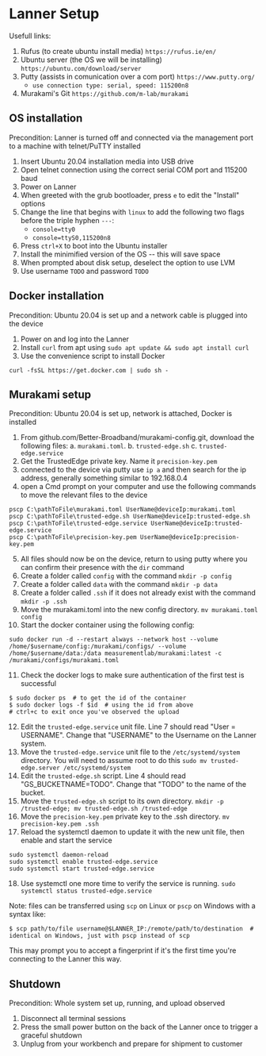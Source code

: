 # Lanner Setup

Usefull links:

1. Rufus (to create ubuntu install media) `https://rufus.ie/en/`
2. Ubuntu server (the OS we will be installing) `https://ubuntu.com/download/server`
3. Putty (assists in comunication over a com port) `https://www.putty.org/`
    * `use connection type: serial, speed: 115200n8`
4. Murakami's Git `https://github.com/m-lab/murakami`


## OS installation

Precondition: Lanner is turned off and connected via the management port to a machine with telnet/PuTTY installed

1. Insert Ubuntu 20.04 installation media into USB drive
2. Open telnet connection using the correct serial COM port and 115200 baud
3. Power on Lanner
4. When greeted with the grub bootloader, press `e` to edit the "Install" options
5. Change the line that begins with `linux` to add the following two flags before the triple hyphen `---`:
    * `console=tty0`
    * `console=ttyS0,115200n8`
6. Press `ctrl+X` to boot into the Ubuntu installer
7. Install the minimified version of the OS -- this will save space
8. When prompted about disk setup, deselect the option to use LVM
9. Use username `TODO` and password `TODO`

## Docker installation

Precondition: Ubuntu 20.04 is set up and a network cable is plugged into the device

1. Power on and log into the Lanner
2. Install `curl` from apt using `sudo apt update && sudo apt install curl`
3. Use the convenience script to install Docker
```
curl -fsSL https://get.docker.com | sudo sh -
```

## Murakami setup

Precondition: Ubuntu 20.04 is set up, network is attached, Docker is installed

1. From github.com/Better-Broadband/murakami-config.git, download the following files:
   a. `murakami.toml`.
   b. `trusted-edge.sh`
   c. `trusted-edge.service`
2. Get the TrustedEdge private key. Name it `precision-key.pem`
3. connected to the device via putty use `ip a` and then search for the ip address, generally something similar to 192.168.0.4
4. open a Cmd prompt on your computer and use the following commands to move the relevant files to the device
```
pscp C:\pathToFile\murakami.toml UserName@deviceIp:murakami.toml
pscp C:\pathToFile\trusted-edge.sh UserName@deviceIp:trusted-edge.sh
pscp C:\pathToFile\trusted-edge.service UserName@deviceIp:trusted-edge.service
pscp C:\pathToFile\precision-key.pem UserName@deviceIp:precision-key.pem
```
5. All files should now be on the device, return to using putty where you can confirm their presence with the `dir` command 
6. Create a folder called `config` with the command `mkdir -p config`
7. Create a folder called `data` with the command `mkdir -p data`
8. Create a folder called `.ssh` if it does not already exist with the command `mkdir -p .ssh`
9. Move the murakami.toml into the new config directory. `mv murakami.toml config`
10. Start the docker container using the following config:
```
sudo docker run -d --restart always --network host --volume /home/$username/config:/murakami/configs/ --volume /home/$username/data:/data measurementlab/murakami:latest -c /murakami/configs/murakami.toml
```
11. Check the docker logs to make sure authentication of the first test is successful
```
$ sudo docker ps  # to get the id of the container
$ sudo docker logs -f $id  # using the id from above
# ctrl+c to exit once you've observed the upload
```
12. Edit the `trusted-edge.service` unit file. Line 7 should read "User = USERNAME". Change that "USERNAME" to the Username on the Lanner system.
13. Move the `trusted-edge.service` unit file to the `/etc/systemd/system` directory. You will need to assume root to do this `sudo mv trusted-edge.server /etc/systemd/system`
14. Edit the `trusted-edge.sh` script. Line 4 should read "GS_BUCKETNAME=TODO". Change that "TODO" to the name of the bucket.
15. Move the `trusted-edge.sh` script to its own directory. `mkdir -p /trusted-edge; mv trusted-edge.sh /trusted-edge`
16. Move the `precision-key.pem` private key to the .ssh directory. `mv precision-key.pem .ssh`
17. Reload the systemctl daemon to update it with the new unit file, then enable and start the service
```
sudo systemctl daemon-reload
sudo systemctl enable trusted-edge.service
sudo systemctl start trusted-edge.service
```
18. Use systemctl one more time to verify the service is running. `sudo systemctl status trusted-edge.service`

Note: files can be transferred using `scp` on Linux or `pscp` on Windows with a syntax like:

```
$ scp path/to/file username@$LANNER_IP:/remote/path/to/destination  # identical on Windows, just with pscp instead of scp
```

This may prompt you to accept a fingerprint if it's the first time you're connecting to the Lanner this way.

## Shutdown

Precondition: Whole system set up, running, and upload observed

1. Disconnect all terminal sessions
2. Press the small power button on the back of the Lanner once to trigger a graceful shutdown
3. Unplug from your workbench and prepare for shipment to customer

